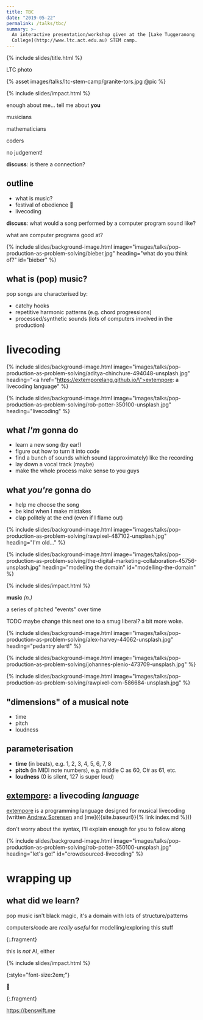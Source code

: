 ```yaml
---
title: TBC
date: "2019-05-22"
permalink: /talks/tbc/
summary: >-
  An interactive presentation/workshop given at the [Lake Tuggeranong
  College](http://www.ltc.act.edu.au) STEM camp.
---
```


{% include slides/title.html %}

LTC photo

{% asset images/talks/ltc-stem-camp/granite-tors.jpg @pic %}

{% include slides/impact.html %}

enough about me... tell me about **you**

musicians

mathematicians

coders

no judgement!

**discuss**: is there a connection?

## outline

- what is music?
- festival of obedience 🤔
- livecoding

**discuss**: what would a song performed by a computer program sound like?

what are computer programs good at?

{% include slides/background-image.html
		   image="images/talks/pop-production-as-problem-solving/bieber.jpg"
		   heading="what do you think of?"
		   id="bieber" %}

## what is (pop) music?

pop songs are characterised by:

- catchy hooks
- repetitive harmonic patterns (e.g. chord progressions)
- processed/synthetic sounds (lots of computers involved in the production)

# livecoding

{% include slides/background-image.html
		   image="images/talks/pop-production-as-problem-solving/aditya-chinchure-494048-unsplash.jpg"
		   heading="<a href=\"https://extemporelang.github.io/\">extempore</a>: a
		   livecoding language" %}

{% include slides/background-image.html
		   image="images/talks/pop-production-as-problem-solving/rob-potter-350100-unsplash.jpg"
		   heading="livecoding"  %}

## what _I'm_ gonna do

- learn a new song (by ear!)
- figure out how to turn it into code
- find a bunch of sounds which sound (approximately) like the recording
- lay down a vocal track (maybe)
- make the whole process make sense to you guys

## what _you're_ gonna do

- help me choose the song
- be kind when I make mistakes
- clap politely at the end (even if I flame out)

{% include slides/background-image.html image="images/talks/pop-production-as-problem-solving/rawpixel-487102-unsplash.jpg" heading="I'm old..." %}

{% include slides/background-image.html image="images/talks/pop-production-as-problem-solving/the-digital-marketing-collaboration-45756-unsplash.jpg" heading="modelling the domain" id="modelling-the-domain" %}

{% include slides/impact.html %}

**music** _(n.)_

a series of pitched "events" over time

TODO maybe change this next one to a smug liberal? a bit more woke.

{% include slides/background-image.html
		   image="images/talks/pop-production-as-problem-solving/alex-harvey-44062-unsplash.jpg"
		   heading="pedantry alert!" %}

{% include slides/background-image.html
		   image="images/talks/pop-production-as-problem-solving/johannes-plenio-473709-unsplash.jpg" %}

{% include slides/background-image.html
		   image="images/talks/pop-production-as-problem-solving/rawpixel-com-586684-unsplash.jpg" %}

## "dimensions" of a musical note

- time
- pitch
- loudness

## parameterisation

- **time** (in beats), e.g. 1, 2, 3, 4, 5, 6, 7, 8
- **pitch** (in MIDI note numbers), e.g. middle C as 60, C# as 61, etc.
- **loudness** (0 is silent, 127 is super loud)

## [extempore](https://extemporelang.github.io/): a livecoding _language_

[extempore](https://extemporelang.github.io/) is a programming language designed
for musical livecoding (written [Andrew Sorensen](https://twitter.com/digego)
and [me]({{site.baseurl}}{% link index.md %}))

don't worry about the syntax, I'll explain enough for you to follow along

{% include slides/background-image.html
		   image="images/talks/pop-production-as-problem-solving/rob-potter-350100-unsplash.jpg"
		   heading="let's go!"
		   id="crowdsourced-livecoding" %}

# wrapping up

## what did we learn?

pop music isn't black magic, it's a domain with lots of structure/patterns

computers/code are _really useful_ for modelling/exploring this stuff

{:.fragment}

this is _not_ AI, either

{% include slides/impact.html %}

{:style="font-size:2em;"}

🤔

{:.fragment}

<https://benswift.me>
